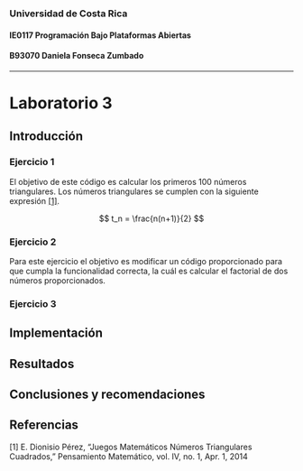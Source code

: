 ### Universidad de Costa Rica
#### IE0117 Programación Bajo Plataformas Abiertas
#### B93070 Daniela Fonseca Zumbado
---
# Laboratorio 3

## Introducción
### Ejercicio 1
El objetivo de este código es calcular los primeros 100 números triangulares. Los números triangulares se cumplen con la siguiente expresión [[1]](https://github.com/dfonsecz/Laboratorio-3?tab=readme-ov-file#referencias).

$$
t_n = \frac{n(n+1)}{2}
$$

### Ejercicio 2
Para este ejercicio el objetivo es modificar un código proporcionado para que cumpla la funcionalidad correcta, la cuál es calcular el factorial de dos números proporcionados.

### Ejercicio 3
## Implementación
## Resultados
## Conclusiones y recomendaciones
## Referencias
[1] E. Dionisio Pérez, “Juegos Matemáticos Números Triangulares Cuadrados,” Pensamiento Matemático, vol. IV, no. 1, Apr. 1, 2014 
